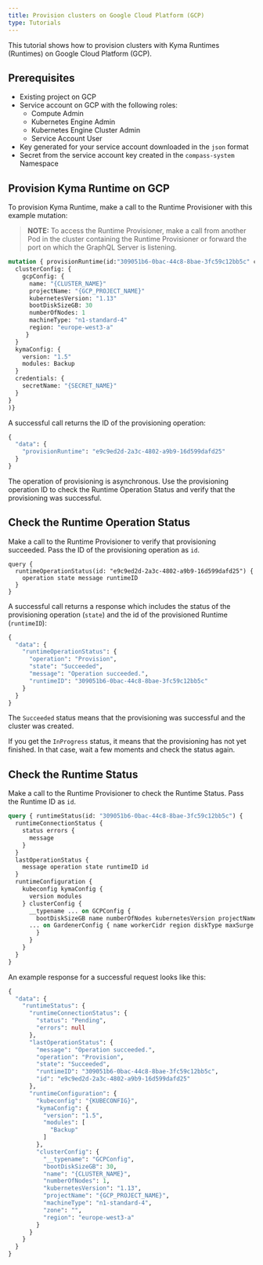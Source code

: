 ```yaml
---
title: Provision clusters on Google Cloud Platform (GCP)
type: Tutorials
---
```


This tutorial shows how to provision clusters with Kyma Runtimes (Runtimes) on Google Cloud Platform (GCP).

## Prerequisites

- Existing project on GCP
- Service account on GCP with the following roles:
    * Compute Admin
    * Kubernetes Engine Admin
    * Kubernetes Engine Cluster Admin
    * Service Account User
- Key generated for your service account downloaded in the `json` format
- Secret from the service account key created in the `compass-system` Namespace

## Provision Kyma Runtime on GCP

To provision Kyma Runtime, make a call to the Runtime Provisioner with this example mutation:

> **NOTE:** To access the Runtime Provisioner, make a call from another Pod in the cluster containing the Runtime Provisioner or forward the port on which the GraphQL Server is listening.

```graphql
mutation { provisionRuntime(id:"309051b6-0bac-44c8-8bae-3fc59c12bb5c" config: {
  clusterConfig: {
    gcpConfig: {
      name: "{CLUSTER_NAME}"
      projectName: "{GCP_PROJECT_NAME}"
      kubernetesVersion: "1.13"
      bootDiskSizeGB: 30
      numberOfNodes: 1
      machineType: "n1-standard-4"
      region: "europe-west3-a"
     }
  }
  kymaConfig: {
    version: "1.5"
    modules: Backup
  }
  credentials: {
    secretName: "{SECRET_NAME}"
  }
}
)}
```

A successful call returns the ID of the provisioning operation:

```graphql
{
  "data": {
    "provisionRuntime": "e9c9ed2d-2a3c-4802-a9b9-16d599dafd25"
  }
}
```

The operation of provisioning is asynchronous. Use the provisioning operation ID to check the Runtime Operation Status and verify that the provisioning was successful.

## Check the Runtime Operation Status

Make a call to the Runtime Provisioner to verify that provisioning succeeded. Pass the ID of the provisioning operation as `id`.

```grahpql
query { 
  runtimeOperationStatus(id: "e9c9ed2d-2a3c-4802-a9b9-16d599dafd25") { 
    operation state message runtimeID 
  } 
}
```

A successful call returns a response which includes the status of the provisioning operation (`state`) and the id of the provisioned Runtime (`runtimeID`):

```graphql
{
  "data": {
    "runtimeOperationStatus": {
      "operation": "Provision",
      "state": "Succeeded",
      "message": "Operation succeeded.",
      "runtimeID": "309051b6-0bac-44c8-8bae-3fc59c12bb5c"
    }
  }
}
```

The `Succeeded` status means that the provisioning was successful and the cluster was created.

If you get the `InProgress` status, it means that the provisioning has not yet finished. In that case, wait a few moments and check the status again. 

## Check the Runtime Status

Make a call to the Runtime Provisioner to check the Runtime Status. Pass the Runtime ID as `id`. 

```graphql
query { runtimeStatus(id: "309051b6-0bac-44c8-8bae-3fc59c12bb5c") {
  runtimeConnectionStatus {
    status errors {
      message
    } 
  } 
  lastOperationStatus {
    message operation state runtimeID id
  } 
  runtimeConfiguration {
    kubeconfig kymaConfig {
      version modules 
    } clusterConfig {
      __typename ... on GCPConfig {
        bootDiskSizeGB name numberOfNodes kubernetesVersion projectName machineType zone region }
      ... on GardenerConfig { name workerCidr region diskType maxSurge nodeCount volumeSizeGB projectName machineType targetSecret autoScalerMin autoScalerMax provider maxUnavailable kubernetesVersion 
        } 
      } 
    } 
  } 
}
```

An example response for a successful request looks like this:

```graphql
{
  "data": {
    "runtimeStatus": {
      "runtimeConnectionStatus": {
        "status": "Pending",
        "errors": null
      },
      "lastOperationStatus": {
        "message": "Operation succeeded.",
        "operation": "Provision",
        "state": "Succeeded",
        "runtimeID": "309051b6-0bac-44c8-8bae-3fc59c12bb5c",
        "id": "e9c9ed2d-2a3c-4802-a9b9-16d599dafd25"
      },
      "runtimeConfiguration": {
        "kubeconfig": "{KUBECONFIG}",
        "kymaConfig": {
          "version": "1.5",
          "modules": [
            "Backup"
          ]
        },
        "clusterConfig": {
          "__typename": "GCPConfig",
          "bootDiskSizeGB": 30,
          "name": "{CLUSTER_NAME}",
          "numberOfNodes": 1,
          "kubernetesVersion": "1.13",
          "projectName": "{GCP_PROJECT_NAME}",
          "machineType": "n1-standard-4",
          "zone": "",
          "region": "europe-west3-a"
        }
      }
    }
  }
}
``` 